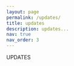 ```yaml
---
layout: page
permalink: /updates/
title: updates
description: updates...
nav: true
nav_order: 3
---
```




<div class="repositories d-flex flex-wrap flex-md-row flex-column justify-content-between align-items-center">
  UPDATES
</div>